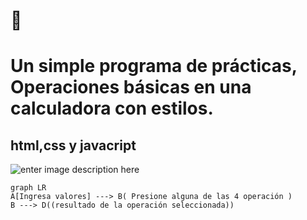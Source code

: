 #                                       **💁**

#   Un simple programa de prácticas, Operaciones básicas en una calculadora con estilos.

## html,css y javacript
![enter image description here](http://consorciocalemar.pe/Github/02.png)

```mermaid
graph LR
A[Ingresa valores] ---> B( Presione alguna de las 4 operación )
B ---> D((resultado de la operación seleccionada))

```
